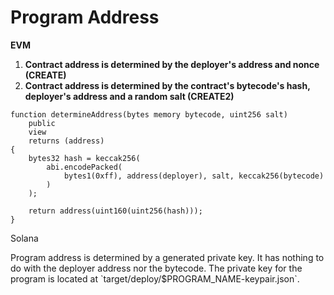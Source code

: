 # Program Address

**EVM**

1. **Contract address is determined by the deployer's address and nonce (CREATE)**
2. **Contract address is determined by the contract's bytecode's hash, deployer's address and a random salt (CREATE2)**

```solidity
function determineAddress(bytes memory bytecode, uint256 salt)
    public
    view
    returns (address)
{
    bytes32 hash = keccak256(
        abi.encodePacked(
            bytes1(0xff), address(deployer), salt, keccak256(bytecode)
        )
    );

    return address(uint160(uint256(hash)));
}
```

Solana

Program address is determined by a generated private key. It has nothing to do with the deployer address nor the bytecode. The private key for the program is located at \`target/deploy/$PROGRAM\_NAME-keypair.json\`.
